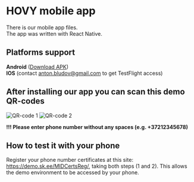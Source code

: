 # HOVY mobile app

There is our mobile app files. <br />
The app was written with React Native.

## Platforms support

**Android** ([Download APK](https://a3.files.diawi.com/app-file/eMInOPKZnbCQppkvRpmb.apk)) <br />
**IOS** (contact anton.bludov@gmail.com to get TestFlight access)

## After installing our app you can scan this demo QR-codes

![QR-code 1](https://i.postimg.cc/WbDjLmtJ/qr1.png)
![QR-code 2](https://i.postimg.cc/d0FKyz68/qr2.png)

**!!! Please enter phone number without any spaces (e.g. +37212345678)**

## How to test it with your phone

Register your phone number certificates at this site: https://demo.sk.ee/MIDCertsReg/, taking both steps (1 and 2). This allows the demo environment to be accessed by your phone.
